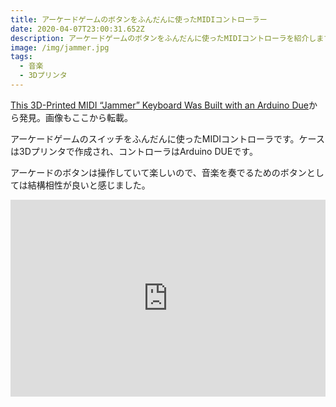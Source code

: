 ```yaml
---
title: アーケードゲームのボタンをふんだんに使ったMIDIコントローラー
date: 2020-04-07T23:00:31.652Z
description: アーケードゲームのボタンをふんだんに使ったMIDIコントローラを紹介します。
image: /img/jammer.jpg
tags:
  - 音楽
  - 3Dプリンタ
---
```

[This 3D-Printed MIDI “Jammer” Keyboard Was Built with an Arduino Due](https://blog.hackster.io/this-3d-printed-midi-jammer-keyboard-was-built-with-an-arduino-due-ad59e69fb8ed)から発見。画像もここから転載。

アーケードゲームのスイッチをふんだんに使ったMIDIコントローラです。ケースは3Dプリンタで作成され、コントローラはArduino DUEです。

アーケードのボタンは操作していて楽しいので、音楽を奏でるためのボタンとしては結構相性が良いと感じました。

<iframe width="100%" height="315" src="https://www.youtube.com/embed/g4b2hHh-M-Y" frameborder="0" allow="accelerometer; autoplay; encrypted-media; gyroscope; picture-in-picture" allowfullscreen></iframe>
